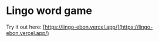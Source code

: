 # Lingo word game

Try it out here: [https://lingo-ebon.vercel.app/](https://lingo-ebon.vercel.app/)